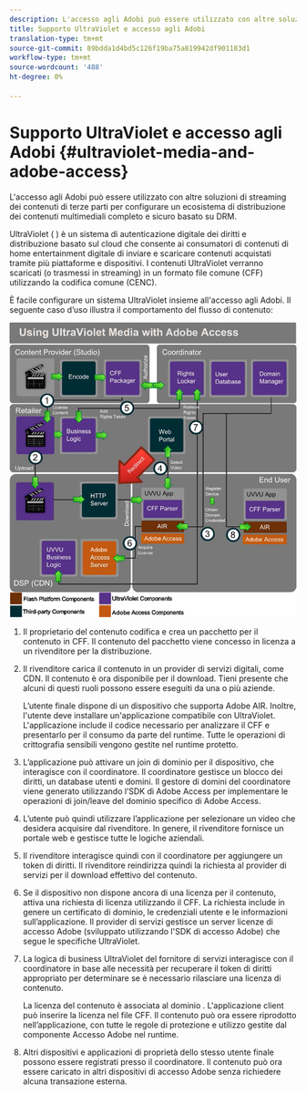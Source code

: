 ```yaml
---
description: L'accesso agli Adobi può essere utilizzato con altre soluzioni di streaming dei contenuti di terze parti per configurare un ecosistema di distribuzione dei contenuti multimediali completo e sicuro basato su DRM.
title: Supporto UltraViolet e accesso agli Adobi
translation-type: tm+mt
source-git-commit: 89bdda1d4bd5c126f19ba75a819942df901183d1
workflow-type: tm+mt
source-wordcount: '488'
ht-degree: 0%

---
```



# Supporto UltraViolet e accesso agli Adobi {#ultraviolet-media-and-adobe-access}

L&#39;accesso agli Adobi può essere utilizzato con altre soluzioni di streaming dei contenuti di terze parti per configurare un ecosistema di distribuzione dei contenuti multimediali completo e sicuro basato su DRM.

UltraViolet ( [](https://www.uvvu.com/)) è un sistema di autenticazione digitale dei diritti e distribuzione basato sul cloud che consente ai consumatori di contenuti di home entertainment digitale di inviare e scaricare contenuti acquistati tramite più piattaforme e dispositivi. I contenuti UltraViolet verranno scaricati (o trasmessi in streaming) in un formato file comune (CFF) utilizzando la codifica comune (CENC).

È facile configurare un sistema UltraViolet insieme all&#39;accesso agli Adobi. Il seguente caso d’uso illustra il comportamento del flusso di contenuto:

<!--<a id="fig_cxy_dc2_44"></a>-->

![](assets/AdobeUV_web.png)

1. Il proprietario del contenuto codifica e crea un pacchetto per il contenuto in CFF. Il contenuto del pacchetto viene concesso in licenza a un rivenditore per la distribuzione.
1. Il rivenditore carica il contenuto in un provider di servizi digitali, come CDN. Il contenuto è ora disponibile per il download. Tieni presente che alcuni di questi ruoli possono essere eseguiti da una o più aziende.

   L’utente finale dispone di un dispositivo che supporta Adobe AIR. Inoltre, l&#39;utente deve installare un&#39;applicazione compatibile con UltraViolet. L&#39;applicazione include il codice necessario per analizzare il CFF e presentarlo per il consumo da parte del runtime. Tutte le operazioni di crittografia sensibili vengono gestite nel runtime protetto.
1. L’applicazione può attivare un join di dominio per il dispositivo, che interagisce con il coordinatore. Il coordinatore gestisce un blocco dei diritti, un database utenti e domini. Il gestore di domini del coordinatore viene generato utilizzando l’SDK di Adobe Access per implementare le operazioni di join/leave del dominio specifico di Adobe Access.
1. L’utente può quindi utilizzare l’applicazione per selezionare un video che desidera acquisire dal rivenditore. In genere, il rivenditore fornisce un portale web e gestisce tutte le logiche aziendali.
1. Il rivenditore interagisce quindi con il coordinatore per aggiungere un token di diritti. Il rivenditore reindirizza quindi la richiesta al provider di servizi per il download effettivo del contenuto.
1. Se il dispositivo non dispone ancora di una licenza per il contenuto, attiva una richiesta di licenza utilizzando il CFF. La richiesta include in genere un certificato di dominio, le credenziali utente e le informazioni sull’applicazione. Il provider di servizi gestisce un server licenze di accesso Adobe (sviluppato utilizzando l&#39;SDK di accesso Adobe) che segue le specifiche UltraViolet.
1. La logica di business UltraViolet del fornitore di servizi interagisce con il coordinatore in base alle necessità per recuperare il token di diritti appropriato per determinare se è necessario rilasciare una licenza di contenuto.

   La licenza del contenuto è associata al dominio . L&#39;applicazione client può inserire la licenza nel file CFF. Il contenuto può ora essere riprodotto nell’applicazione, con tutte le regole di protezione e utilizzo gestite dal componente Accesso Adobe nel runtime.
1. Altri dispositivi e applicazioni di proprietà dello stesso utente finale possono essere registrati presso il coordinatore. Il contenuto può ora essere caricato in altri dispositivi di accesso Adobe senza richiedere alcuna transazione esterna.

